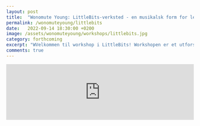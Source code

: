 ```yaml
---
layout: post
title:  "Wonomute Young: LittleBits-verksted - en musikalsk form for lego"
permalink: /wonomuteyoung/littlebits
date:   2022-09-14 18:30:00 +0200
image: /assets/wonomuteyoung/workshops/littlebits.jpg
category: forthcoming
excerpt: "WVelkommen til workshop i LittleBits! Workshopen er et utforskende og hyggelig kurs som ikke krever noen forkunnskaper. LittleBits er et byggesett for å lage en synth. Workshopen er for jenter og ikke-binære i alderen 12-18 år og passer for alle som er nysgjerrige og har en utforskende spire i magen"
comments: true
---
```

<script type="text/javascript" src="https://nettskjema.no/static/js/external-embedding.js"></script><iframe class="nettskjema-iframe" src="https://nettskjema.no/a/264035?embed=1" title="Workshop i LittleBits" frameborder="0" width="100%">Hvis du kan lese dette, støtter ikke nettleseren din iframes.</iframe>